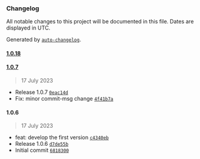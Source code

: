 ### Changelog

All notable changes to this project will be documented in this file. Dates are displayed in UTC.

Generated by [`auto-changelog`](https://github.com/CookPete/auto-changelog).

#### [1.0.18](https://github.com/pernilsalat/data-transformations/compare/1.0.7...1.0.18)

#### [1.0.7](https://github.com/pernilsalat/data-transformations/compare/1.0.6...1.0.7)

> 17 July 2023

- Release 1.0.7 [`0eac14d`](https://github.com/pernilsalat/data-transformations/commit/0eac14d685c193bafe91917f060ff7a39d4a2848)
- Fix: minor commit-msg change [`4f41b7a`](https://github.com/pernilsalat/data-transformations/commit/4f41b7a985ac1aeedf6d0cb20e37a67d6844fb00)

#### 1.0.6

> 17 July 2023

- feat: develop the first version [`c4340eb`](https://github.com/pernilsalat/data-transformations/commit/c4340eb6f4140dcb314f2ddd5e1a17aeb3f0781d)
- Release 1.0.6 [`d7de55b`](https://github.com/pernilsalat/data-transformations/commit/d7de55b9732046e4315a01aeb6ccfd0dd497e10b)
- Initial commit [`6818300`](https://github.com/pernilsalat/data-transformations/commit/6818300cebf354096c5a079b950f8512883dfc41)
